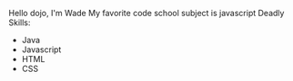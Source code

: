 Hello dojo, I'm Wade
My favorite code school subject is javascript
Deadly Skills:
* Java
* Javascript
* HTML
* CSS
